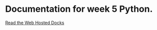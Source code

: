 # Documentation for week 5 Python.

[Read the Web Hosted Docks](https://prg-week5.readthedocs.io/en/latest/) 
